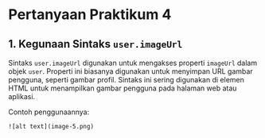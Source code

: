 # Pertanyaan Praktikum 4

## 1. Kegunaan Sintaks `user.imageUrl`

Sintaks `user.imageUrl` digunakan untuk mengakses properti `imageUrl` dalam objek `user`. Properti ini biasanya digunakan untuk menyimpan URL gambar pengguna, seperti gambar profil. Sintaks ini sering digunakan di elemen HTML untuk menampilkan gambar pengguna pada halaman web atau aplikasi.

Contoh penggunaannya:

```tsx
![alt text](image-5.png)

